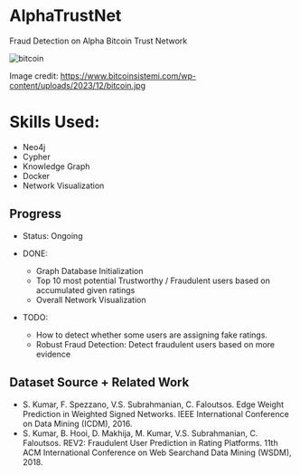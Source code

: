 # AlphaTrustNet
Fraud Detection on Alpha Bitcoin Trust Network

![bitcoin](https://github.com/kevinchs0808/AlphaTrustNet/assets/62506934/b1be26aa-3e74-41cb-bc5f-c299aad3667e)

Image credit: https://www.bitcoinsistemi.com/wp-content/uploads/2023/12/bitcoin.jpg

# Skills Used:
- Neo4j
- Cypher
- Knowledge Graph
- Docker
- Network Visualization

## Progress

- Status: Ongoing
  
- DONE:
  - Graph Database Initialization
  - Top 10 most potential Trustworthy / Fraudulent users based on accumulated given ratings
  - Overall Network Visualization
    
- TODO:
  - How to detect whether some users are assigning fake ratings.
  - Robust Fraud Detection: Detect fraudulent users based on more evidence

## Dataset Source + Related Work

- S. Kumar, F. Spezzano, V.S. Subrahmanian, C. Faloutsos. Edge Weight Prediction in Weighted Signed Networks. IEEE International Conference on Data Mining (ICDM), 2016.
- S. Kumar, B. Hooi, D. Makhija, M. Kumar, V.S. Subrahmanian, C. Faloutsos. REV2: Fraudulent User Prediction in Rating Platforms. 11th ACM International Conference on Web Searchand Data Mining (WSDM), 2018.
